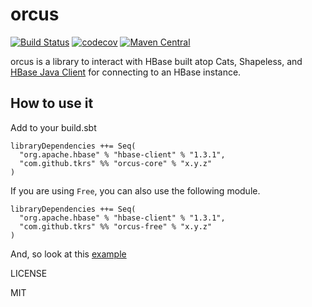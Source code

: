 # orcus

[![Build Status](https://travis-ci.org/tkrs/orcus.svg?branch=master)](https://travis-ci.org/tkrs/orcus)
[![codecov](https://codecov.io/gh/tkrs/orcus/branch/master/graph/badge.svg)](https://codecov.io/gh/tkrs/orcus)
[![Maven Central](https://maven-badges.herokuapp.com/maven-central/com.github.tkrs/orcus-core_2.12/badge.svg)](https://maven-badges.herokuapp.com/maven-central/com.github.tkrs/orcus-core_2.12)

orcus is a library to interact with HBase built atop Cats, Shapeless, and [HBase Java Client](https://github.com/apache/hbase/tree/rel/2.0.0-beta-1) for connecting to an HBase instance.

## How to use it

Add to your build.sbt

```
libraryDependencies ++= Seq(
  "org.apache.hbase" % "hbase-client" % "1.3.1",
  "com.github.tkrs" %% "orcus-core" % "x.y.z"
)
```

If you are using `Free`, you can also use the following module.

```
libraryDependencies ++= Seq(
  "org.apache.hbase" % "hbase-client" % "1.3.1",
  "com.github.tkrs" %% "orcus-free" % "x.y.z"
)
```

And, so look at this [example](https://github.com/tkrs/orcus/tree/master/modules/example/src/main/scala/example/bigtable)

LICENSE

MIT
